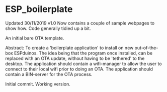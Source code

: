 # ESP_boilerplate

Updated 30/11/2019
v1.0 Now contains a couple of sample webpages to show how.
Code generally tidied up a bit. 

An initial bare OTA template.

Abstract:
To create a 'boilerplate application' to install on new out-of-the-box ESPduinos. The idea being that the program once installed, can be replaced with an OTA update, without having to be 'tethered' to the desktop.
The application should contain a wifi-manager to allow the user to connect to their local wifi prior to doing an OTA.
The application should contain a BIN-server for the OTA process.

Initial commit. Working version.

